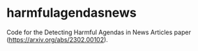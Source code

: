 # harmfulagendasnews
Code for the Detecting Harmful Agendas in News Articles paper (https://arxiv.org/abs/2302.00102).
